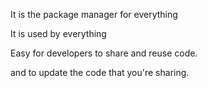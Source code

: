 It is the package manager for everything

It is used by everything

Easy for developers to share and reuse code.

and to update the code that you're sharing.
